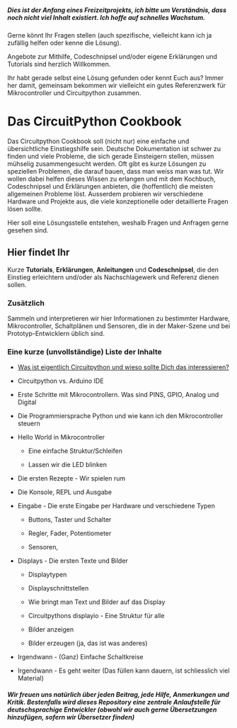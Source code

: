 ##### Dies ist der Anfang eines Freizeitprojekts, ich bitte um Verständnis, dass noch nicht viel Inhalt existiert. Ich hoffe auf schnelles Wachstum.

Gerne könnt Ihr Fragen stellen (auch spezifische, vielleicht kann ich ja zufällig helfen oder kenne die Lösung). 

Angebote zur Mithilfe, Codeschnipsel und/oder eigene Erklärungen und Tutorials sind herzlich Willkommen. 

Ihr habt gerade selbst eine Lösung gefunden oder kennt Euch aus? Immer her damit, gemeinsam bekommen wir vielleicht ein gutes Referenzwerk für Mikrocontroller und Circuitpython zusammen. 

# 

# Das CircuitPython Cookbook

Das Circuitpython Cookbook soll (nicht nur) eine einfache und übersichtliche Einstiegshilfe sein. Deutsche Dokumentation ist schwer zu finden und viele Probleme, die sich gerade Einsteigern stellen, müssen mühselig zusammengesucht werden. Oft gibt es kurze Lösungen zu speziellen Problemen, die darauf bauen, dass man weiss man was tut. Wir wollen dabei helfen dieses Wissen zu erlangen und mit dem Kochbuch, Codeschnipsel und Erklärungen anbieten, die (hoffentlich) die meisten allgemeinen Probleme löst. Ausserdem probieren wir verschiedene Hardware und Projekte aus, die viele konzeptionelle oder detaillierte Fragen lösen sollte. 

Hier soll eine Lösungsstelle entstehen, weshalb Fragen und Anfragen gerne gesehen sind. 

## Hier findet Ihr

Kurze **Tutorials**, **Erklärungen**, **Anleitungen** und **Codeschnipsel**, die den Einstieg erleichtern und/oder als Nachschlagewerk und Referenz dienen sollen.

### Zusätzlich

Sammeln und interpretieren wir hier Informationen zu bestimmter Hardware, Mikrocontroller, Schaltplänen und Sensoren, die in der Maker-Szene und bei Prototyp-Entwicklern üblich sind. 

### Eine kurze (unvollständige) Liste der Inhalte

- [Was ist eigentlich Circuitpython und wieso sollte Dich das interessieren?](start_here/wasistcircuitpython.md)

- Circuitpython vs. Arduino IDE

- Erste Schritte mit Mikrocontrollern. Was sind PINS, GPIO, Analog und Digital

- Die Programmiersprache Python und wie kann ich den Mikrocontroller steuern

- Hello World in Mikrocontroller
  
  - Eine einfache Struktur/Schleifen
  
  - Lassen wir die LED blinken

- Die ersten Rezepte - Wir spielen rum

- Die Konsole, REPL und Ausgabe

- Eingabe - Die erste Eingabe per Hardware und verschiedene Typen
  
  - Buttons, Taster und Schalter
  
  - Regler, Fader, Potentiometer
  
  - Sensoren, 

- Displays - Die ersten Texte und Bilder
  
  - Displaytypen
  
  - Displayschnittstellen
  
  - Wie bringt man Text und Bilder auf das Display
  
  - Circuitpythons displayio - Eine Struktur für alle
  
  - Bilder anzeigen
  
  - Bilder erzeugen (ja, das ist was anderes)

- Irgendwann - (Ganz) Einfache Schaltkreise

- Irgendwann - Es geht weiter (Das füllen kann dauern, ist schliesslich viel Material)

##### Wir freuen uns natürlich über jeden Beitrag, jede Hilfe, Anmerkungen und Kritik. Bestenfalls wird dieses Repository eine zentrale Anlaufstelle für deutschsprachige Entwickler (obwohl wir auch gerne Übersetzungen hinzufügen, sofern wir Übersetzer finden)
